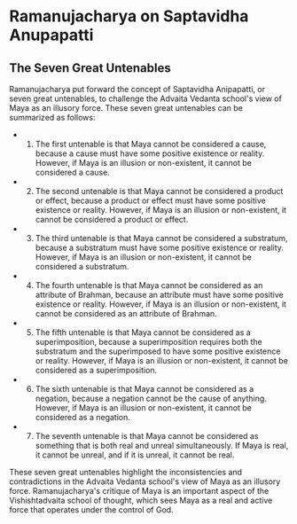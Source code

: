 # Ramanujacharya on Saptavidha Anupapatti
## The Seven Great Untenables

Ramanujacharya put forward the concept of Saptavidha Anipapatti, 
or seven great untenables, to challenge the Advaita Vedanta school's view of
 Maya as an illusory force. These seven great untenables can be summarized as follows:

- 1. The first untenable is that Maya cannot be considered a cause, because
		a cause must have some positive existence or reality. However, if Maya is an
		illusion or non-existent, it cannot be considered a cause.
		
- 2. The second untenable is that Maya cannot be considered a product or effect, 
		because a product or effect must have some positive existence or reality. However,
		if Maya is an illusion or non-existent, it cannot be considered a product or effect.

- 3. The third untenable is that Maya cannot be considered a substratum, because a 
		substratum must have some positive existence or reality. However, if Maya is an illusion
		or non-existent, it cannot be considered a substratum.

- 4. The fourth untenable is that Maya cannot be considered as an attribute of Brahman,
		because an attribute must have some positive existence or reality. However, if Maya is an
		illusion or non-existent, it cannot be considered as an attribute of Brahman.

- 5. The fifth untenable is that Maya cannot be considered as a superimposition, because a 
		superimposition requires both the substratum and the superimposed to have some positive
		existence or reality. However, if Maya is an illusion or non-existent, it cannot be considered as a superimposition.

- 6. The sixth untenable is that Maya cannot be considered as a negation, because a negation 
		cannot be the cause of anything. However, if Maya is an illusion or non-existent, it cannot be considered as a negation.

- 7. The seventh untenable is that Maya cannot be considered as something that is both real 
		and unreal simultaneously. If Maya is real, it cannot be unreal, and if it is unreal, it cannot be real.

These seven great untenables highlight the inconsistencies and contradictions in the Advaita 
Vedanta school's view of Maya as an illusory force. Ramanujacharya's critique of Maya is an 
important aspect of the Vishishtadvaita school of thought, which sees Maya as a real and 
active force that operates under the control of God.